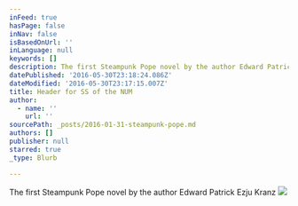 ```yaml
---
inFeed: true
hasPage: false
inNav: false
isBasedOnUrl: ''
inLanguage: null
keywords: []
description: The first Steampunk Pope novel by the author Edward Patrick Ezju Kranz
datePublished: '2016-05-30T23:18:24.086Z'
dateModified: '2016-05-30T23:17:15.007Z'
title: Header for SS of the NUM
author:
  - name: ''
    url: ''
sourcePath: _posts/2016-01-31-steampunk-pope.md
authors: []
publisher: null
starred: true
_type: Blurb

---
```

The first Steampunk Pope novel by the author Edward Patrick Ezju Kranz
![](https://s3-us-west-2.amazonaws.com/the-grid-img/p/681e2217adabf1fc50434b2701ad94d483760b04.jpg)